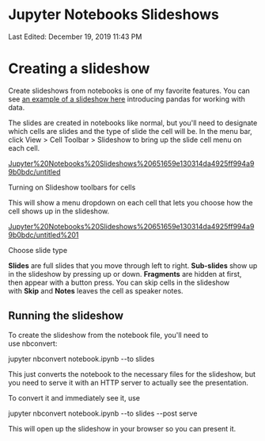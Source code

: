# Jupyter Notebooks Slideshows

Last Edited: December 19, 2019 11:43 PM

# Creating a slideshow

Create slideshows from notebooks is one of my favorite features. You can see [an example of a slideshow here](http://nbviewer.jupyter.org/format/slides/github/jorisvandenbossche/2015-PyDataParis/blob/master/pandas_introduction.ipynb#/) introducing pandas for working with data.

The slides are created in notebooks like normal, but you'll need to designate which cells are slides and the type of slide the cell will be. In the menu bar, click View > Cell Toolbar > Slideshow to bring up the slide cell menu on each cell.

[Jupyter%20Notebooks%20Slideshows%20651659e130314da4925ff994a99b0bdc/untitled](Jupyter%20Notebooks%20Slideshows%20651659e130314da4925ff994a99b0bdc/untitled)

Turning on Slideshow toolbars for cells

This will show a menu dropdown on each cell that lets you choose how the cell shows up in the slideshow.

[Jupyter%20Notebooks%20Slideshows%20651659e130314da4925ff994a99b0bdc/untitled%201](Jupyter%20Notebooks%20Slideshows%20651659e130314da4925ff994a99b0bdc/untitled%201)

Choose slide type

**Slides** are full slides that you move through left to right. **Sub-slides** show up in the slideshow by pressing up or down. **Fragments** are hidden at first, then appear with a button press. You can skip cells in the slideshow with **Skip** and **Notes** leaves the cell as speaker notes.

## **Running the slideshow**

To create the slideshow from the notebook file, you'll need to use nbconvert:

jupyter nbconvert notebook.ipynb --to slides

This just converts the notebook to the necessary files for the slideshow, but you need to serve it with an HTTP server to actually see the presentation.

To convert it and immediately see it, use

jupyter nbconvert notebook.ipynb --to slides --post serve

This will open up the slideshow in your browser so you can present it.